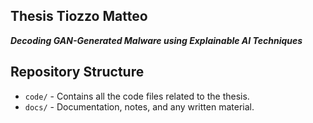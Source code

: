 ## Thesis Tiozzo Matteo

_**Decoding GAN-Generated Malware using Explainable AI Techniques**_

## Repository Structure

- `code/` - Contains all the code files related to the thesis.
- `docs/` - Documentation, notes, and any written material.
